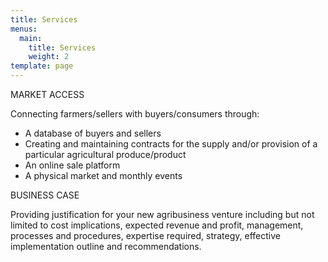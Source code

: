 ```yaml
---
title: Services
menus:
  main:
    title: Services
    weight: 2
template: page
---
```

<!--StartFragment-->

MARKET ACCESS

<!--EndFragment-->

<!--StartFragment-->

Connecting farmers/sellers with buyers/consumers through:

* A database of buyers and sellers
* Creating and maintaining contracts for the supply and/or provision of a particular agricultural produce/product
* An online sale platform
* A physical market and monthly events

<!--EndFragment-->



<!--StartFragment-->

BUSINESS CASE

<!--EndFragment-->

<!--StartFragment-->

Providing justification for your new agribusiness venture including but not limited to cost implications, expected revenue and profit, management, processes and procedures, expertise required, strategy, effective implementation outline and recommendations.

<!--EndFragment-->
